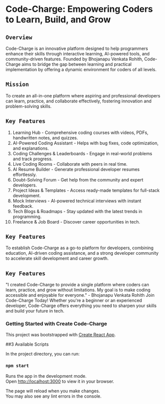 
# Code-Charge: Empowering Coders to Learn, Build, and Grow
## `Overview`
Code-Charge is an innovative platform designed to help programmers enhance their skills through
interactive learning, 
AI-powered tools, and community-driven features. Founded by Bhojanapu Venkata Rohith,
Code-Charge aims to bridge the 
gap between learning and practical implementation by offering a dynamic environment for coders of
all levels.
## `Mission`
To create an all-in-one platform where aspiring and professional developers can learn, practice, and
collaborate 
effectively, fostering innovation and problem-solving skills.
## `Key Features`
1. Learning Hub - Comprehensive coding courses with videos, PDFs, handwritten notes, and
quizzes.
2. AI-Powered Coding Assistant - Helps with bug fixes, code optimization, and explanations.
3. Coding Challenges & Leaderboards - Engage in real-world problems and track progress.
4. Live Coding Rooms - Collaborate with peers in real time.
5. AI Resume Builder - Generate professional developer resumes effortlessly.
6. Doubt-Solving Forum - Get help from the community and expert developers.
7. Project Ideas & Templates - Access ready-made templates for full-stack development.
8. Mock Interviews - AI-powered technical interviews with instant feedback.
9. Tech Blogs & Roadmaps - Stay updated with the latest trends in programming.
10. Freelance & Job Board - Discover career opportunities in tech.
## `Key Features`
To establish Code-Charge as a go-to platform for developers, combining education, AI-driven coding
assistance, and a 
strong developer community to accelerate skill development and career growth.
## `Key Features`
"I created Code-Charge to provide a single platform where coders can learn, practice, and grow
without limitations. 
My goal is to make coding accessible and enjoyable for everyone." - Bhojanapu Venkata Rohith
Join Code-Charge Today!
Whether you're a beginner or an experienced developer, Code-Charge offers everything you need
to sharpen your skills 
and build your future in tech.



















### Getting Started with Create Code-Charge

This project was bootstrapped with [Create React App](https://github.com/facebook/create-react-app).

##3 Available Scripts

In the project directory, you can run:

### `npm start`

Runs the app in the development mode.\
Open [http://localhost:3000](http://localhost:3000) to view it in your browser.

The page will reload when you make changes.\
You may also see any lint errors in the console.


